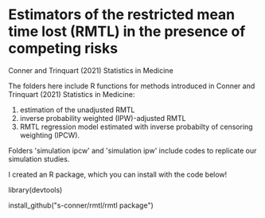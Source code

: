 # Estimators of the restricted mean time lost (RMTL) in the presence of competing risks
Conner and Trinquart (2021) Statistics in Medicine

The folders here include R functions for methods introduced in Conner and Trinquart (2021) Statistics in Medicine: 
1. estimation of the unadjusted RMTL
2. inverse probability weighted (IPW)-adjusted RMTL
3. RMTL regression model estimated with inverse probabilty of censoring weighting (IPCW). 

Folders 'simulation ipcw' and 'simulation ipw' include codes to replicate our simulation studies.

I created an R package, which you can install with the code below!

library(devtools)

install_github("s-conner/rmtl/rmtl package")
